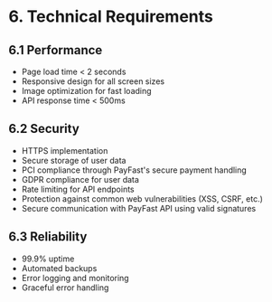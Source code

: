 
# 6. Technical Requirements

## 6.1 Performance

- Page load time < 2 seconds
- Responsive design for all screen sizes
- Image optimization for fast loading
- API response time < 500ms

## 6.2 Security

- HTTPS implementation
- Secure storage of user data
- PCI compliance through PayFast's secure payment handling
- GDPR compliance for user data
- Rate limiting for API endpoints
- Protection against common web vulnerabilities (XSS, CSRF, etc.)
- Secure communication with PayFast API using valid signatures

## 6.3 Reliability

- 99.9% uptime
- Automated backups
- Error logging and monitoring
- Graceful error handling
